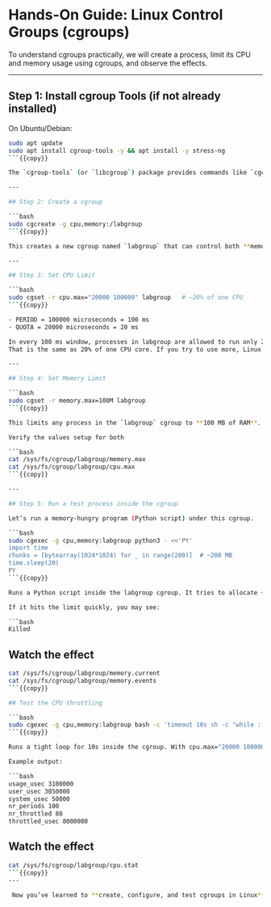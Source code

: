 # Hands-On Guide: Linux Control Groups (cgroups)

To understand cgroups practically, we will create a process, limit its CPU and memory usage using cgroups, and observe the effects.

---

## Step 1: Install cgroup Tools (if not already installed)

On Ubuntu/Debian:

```bash
sudo apt update
sudo apt install cgroup-tools -y && apt install -y stress-ng
```{{copy}}

The `cgroup-tools` (or `libcgroup`) package provides commands like `cgcreate`, `cgexec`, and `cgset` that help us manage cgroups easily.

---

## Step 2: Create a cgroup

```bash
sudo cgcreate -g cpu,memory:/labgroup
```{{copy}}

This creates a new cgroup named `labgroup` that can control both **memory** and **CPU** usage. The path `/sys/fs/cgroup/` will now have a `labgroup` directory.

---

## Step 3: Set CPU Limit

```bash
sudo cgset -r cpu.max="20000 100000" labgroup   # ~20% of one CPU
```{{copy}}

- PERIOD = 100000 microseconds = 100 ms
- QUOTA = 20000 microseconds = 20 ms

In every 100 ms window, processes in labgroup are allowed to run only 20 ms of CPU time.
That is the same as 20% of one CPU core. If you try to use more, Linux pauses (throttles) them until the next 100 ms window starts.

---

## Step 4: Set Memory Limit

```bash
sudo cgset -r memory.max=100M labgroup
```{{copy}}

This limits any process in the `labgroup` cgroup to **100 MB of RAM**. If it exceeds, the kernel’s OOM (Out-of-Memory) killer will terminate it.

Verify the values setup for both

```bash
cat /sys/fs/cgroup/labgroup/memory.max
cat /sys/fs/cgroup/labgroup/cpu.max
```{{copy}}

---

## Step 5: Run a test process inside the cgroup 

Let’s run a memory-hungry program (Python script) under this cgroup.

```bash
sudo cgexec -g cpu,memory:labgroup python3 - <<'PY'
import time
chunks = [bytearray(1024*1024) for _ in range(200)]  # ~200 MB
time.sleep(20)
PY
```{{copy}}

Runs a Python script inside the labgroup cgroup. It tries to allocate ~200 MB. If your memory.max is 100M, this should hit the memory limit and get OOM-killed.

If it hits the limit quickly, you may see:

```bash
Killed
```

## Watch the effect
```bash
cat /sys/fs/cgroup/labgroup/memory.current
cat /sys/fs/cgroup/labgroup/memory.events
```{{copy}}

## Test the CPU throttling

```bash
sudo cgexec -g cpu,memory:labgroup bash -c 'timeout 10s sh -c "while :; do :; done"'
```{{copy}}

Runs a tight loop for 10s inside the cgroup. With cpu.max="20000 100000" (20ms every 100ms → ~20% CPU of one core), the loop should get throttled.

Example output:

```bash
usage_usec 3100000
user_usec 3050000
system_usec 50000
nr_periods 100
nr_throttled 80
throttled_usec 8000000
```
## Watch the effect
```bash
cat /sys/fs/cgroup/labgroup/cpu.stat
```{{copy}}
---

 Now you’ve learned to **create, configure, and test cgroups in Linux**

